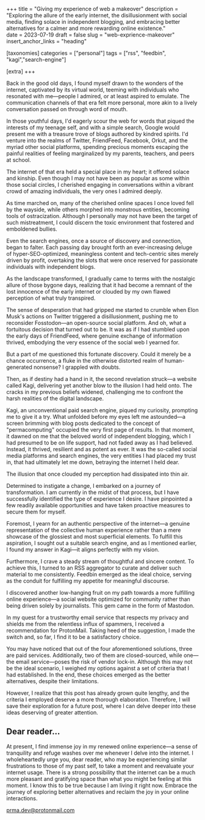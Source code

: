 +++
title = "Giving my experience of web a makeover"
description = "Exploring the allure of the early internet, the disillusionment with social media, finding solace in independent blogging, and embracing better alternatives for a calmer and more rewarding online existence."   
date = 2023-07-19
draft = false
slug = "web-exprience-makeover"
insert_anchor_links = "heading"

[taxonomies]
categories = ["personal"]
tags = ["rss", "feedbin", "kagi","search-engine"]

[extra]
+++

Back in the good old days, I found myself drawn to the wonders of the internet, captivated by its virtual world, teeming with individuals who resonated with me—people I admired, or at least aspired to emulate.
The communication channels of that era felt more personal, more akin to a lively conversation passed on through word of mouth.

In those youthful days, I'd eagerly scour the web for words that piqued the interests of my teenage self, and with a simple search, Google would present me with a treasure trove of blogs authored by kindred spirits.
I'd venture into the realms of Twitter, FriendFeed, Facebook, Orkut, and the myriad other social platforms, spending precious moments escaping the painful realities of feeling marginalized by my parents, teachers, and peers at school.

The internet of that era held a special place in my heart; it offered solace and kinship.
Even though I may not have been as popular as some within those social circles, I cherished engaging in conversations within a vibrant crowd of amazing individuals, the very ones I admired deeply.

As time marched on, many of the cherished online spaces I once loved fell by the wayside, while others morphed into monstrous entities, becoming tools of ostracization.
Although I personally may not have been the target of such mistreatment, I could discern the toxic environment that fostered and emboldened bullies.

Even the search engines, once a source of discovery and connection, began to falter.
Each passing day brought forth an ever-increasing deluge of hyper-SEO-optimized, meaningless content and tech-centric sites merely driven by profit, overtaking the slots that were once reserved for passionate individuals with independent blogs.

As the landscape transformed, I gradually came to terms with the nostalgic allure of those bygone days, realizing that it had become a remnant of the lost innocence of the early internet or clouded by my own flawed perception of what truly transpired.


The sense of desperation that had gripped me started to crumble when Elon Musk's actions on Twitter triggered a disillusionment, pushing me to reconsider Fosstodon—an open-source social platform.
And oh, what a fortuitous decision that turned out to be.
It was as if I had stumbled upon the early days of FriendFeed, where genuine exchange of information thrived, embodying the very essence of the social web I yearned for.

But a part of me questioned this fortunate discovery.
Could it merely be a chance occurrence, a fluke in the otherwise distorted realm of human-generated nonsense? I grappled with doubts.

Then, as if destiny had a hand in it, the second revelation struck—a website called Kagi, delivering yet another blow to the illusion I had held onto.
The cracks in my previous beliefs widened, challenging me to confront the harsh realities of the digital landscape.


Kagi, an unconventional paid search engine, piqued my curiosity, prompting me to give it a try.
What unfolded before my eyes left me astounded—a screen brimming with blog posts dedicated to the concept of "permacomputing" occupied the very first page of results.
In that moment, it dawned on me that the beloved world of independent blogging, which I had presumed to be on life support, had not faded away as I had believed.
Instead, it thrived, resilient and as potent as ever.
It was the so-called social media platforms and search engines, the very entities I had placed my trust in, that had ultimately let me down, betraying the internet I held dear.


The illusion that once clouded my perception had dissipated into thin air.

Determined to instigate a change, I embarked on a journey of transformation.
I am currently in the midst of that process, but I have successfully identified the type of experience I desire.
I have pinpointed a few readily available opportunities and have taken proactive measures to secure them for myself.

Foremost, I yearn for an authentic perspective of the internet—a genuine representation of the collective human experience rather than a mere showcase of the glossiest and most superficial elements.
To fulfill this aspiration, I sought out a suitable search engine, and as I mentioned earlier, I found my answer in Kagi—it aligns perfectly with my vision.

Furthermore, I crave a steady stream of thoughtful and sincere content.
To achieve this, I turned to an RSS aggregator to curate and deliver such material to me consistently.
Feedbin emerged as the ideal choice, serving as the conduit for fulfilling my appetite for meaningful discourse.


I discovered another low-hanging fruit on my path towards a more fulfilling online experience—a social website optimized for community rather than being driven solely by journalists.
This gem came in the form of Mastodon.

In my quest for a trustworthy email service that respects my privacy and shields me from the relentless influx of spammers, I received a recommendation for ProtonMail.
Taking heed of the suggestion, I made the switch and, so far, I find it to be a satisfactory choice.

You may have noticed that out of the four aforementioned solutions, three are paid services.
Additionally, two of them are closed-sourced, while one—the email service—poses the risk of vendor lock-in.
Although this may not be the ideal scenario, I weighed my options against a set of criteria that I had established.
In the end, these choices emerged as the better alternatives, despite their limitations.

However, I realize that this post has already grown quite lengthy, and the criteria I employed deserve a more thorough elaboration.
Therefore, I will save their exploration for a future post, where I can delve deeper into these ideas deserving of greater attention.

## Dear reader...

At present, I find immense joy in my renewed online experience—a sense of tranquility and refuge washes over me whenever I delve into the internet.
I wholeheartedly urge you, dear reader, who may be experiencing similar frustrations to those of my past self, to take a moment and reevaluate your internet usage.
There is a strong possibility that the internet can be a much more pleasant and gratifying space than what you might be feeling at this moment.
I know this to be true because I am living it right now.
Embrace the journey of exploring better alternatives and reclaim the joy in your online interactions.

[prma.dev@protonmail.com](mailto:prma.dev@protonmail.com)
